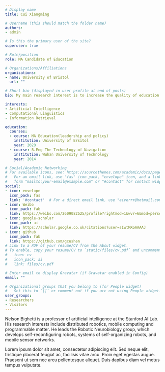 ```yaml
---
# Display name
title: Cui Xiangming

# Username (this should match the folder name)
authors:
- admin

# Is this the primary user of the site?
superuser: true

# Role/position
role: MA Candidate of Education

# Organizations/Affiliations
organizations:
- name: University of Bristol
  url: ""

# Short bio (displayed in user profile at end of posts)
bio: My main research interest is to increase the quality of education in the remote areas .

interests:
- Artificial Intelligence
- Computational Linguistics
- Information Retrieval

education:
  courses:
  - course: MA Education(leadership and policy)
    institution: University of Brsitol
    year: 2020
  - course: B.Eng The Technology of Navigation
    institution: Wuhan University of Technology
    year: 2014

# Social/Academic Networking
# For available icons, see: https://sourcethemes.com/academic/docs/page-builder/#icons
#   For an email link, use "fas" icon pack, "envelope" icon, and a link in the
#   form "mailto:your-email@example.com" or "#contact" for contact widget.
social:
- icon: envelope
  icon_pack: fas
  link: '#contact'  # For a direct email link, use "aiverrr@hotmail.com".
- icon: Weibo
  icon_pack: fab
  link: https://weibo.com/2609082525/profile?rightmod=1&wvr=6&mod=personnumber
- icon: google-scholar
  icon_pack: ai
  link: https://scholar.google.co.uk/citations?user=sIwtMXoAAAAJ
- icon: github
  icon_pack: fab
  link: https://github.com/gcushen
# Link to a PDF of your resume/CV from the About widget.
# To enable, copy your resume/CV to `static/files/cv.pdf` and uncomment the lines below.
# - icon: cv
#   icon_pack: ai
#   link: files/cv.pdf

# Enter email to display Gravatar (if Gravatar enabled in Config)
email: ""

# Organizational groups that you belong to (for People widget)
#   Set this to `[]` or comment out if you are not using People widget.
user_groups:
- Researchers
- Visitors
---
```


Nelson Bighetti is a professor of artificial intelligence at the Stanford AI Lab. His research interests include distributed robotics, mobile computing and programmable matter. He leads the Robotic Neurobiology group, which develops self-reconfiguring robots, systems of self-organizing robots, and mobile sensor networks.

Lorem ipsum dolor sit amet, consectetur adipiscing elit. Sed neque elit, tristique placerat feugiat ac, facilisis vitae arcu. Proin eget egestas augue. Praesent ut sem nec arcu pellentesque aliquet. Duis dapibus diam vel metus tempus vulputate.
